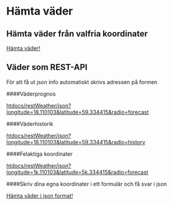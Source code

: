 Hämta väder
===================

Hämta väder från valfria koordinater
------------------------------------------------

[Hämta väder!](weather/)

Väder som REST-API
----------------
För att få ut json info automatiskt skrivs adressen på formen

####Väderprognos

[htdocs/restWeather/json?longitude=18.110103&latitude=59.334415&radio=forecast](restWeather/json?longitude=18.110103&latitude=59.334415&radio=forecast)

####Väderhistorik

[htdocs/restWeather/json?longitude=18.110103&latitude=59.334415&radio=history](restWeather/json?longitude=18.110103&latitude=59.334415&radio=history)

####Felaktiga koordinater

[htdocs/restWeather/json?longitude=1k.110103&latitude=5k.334415&radio=forecast](restWeather/json?longitude=1k.110103&latitude=59.334415&radio=history)

####Skriv dina egna koordinater i ett formulär och få svar i json

[Hämta väder i json format!](restWeather/)
